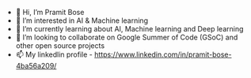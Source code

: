 - 👋 Hi, I’m Pramit Bose
- 👀 I’m interested in AI & Machine learning
- 🌱 I’m currently learning about AI, Machine learning and Deep learning
- 💞️ I’m looking to collaborate on Google Summer of Code (GSoC) and other open source projects
- 📫 My linkedlin profile - https://www.linkedin.com/in/pramit-bose-4ba56a209/

<!---
pramitbose2024/pramitbose2024 is a ✨ special ✨ repository because its `README.md` (this file) appears on your GitHub profile.
You can click the Preview link to take a look at your changes.
--->
